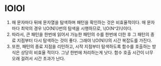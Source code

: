 # IOIOI

1.   매 문자마다 뒤에 문자열을 탐색하며 패턴을 확인하는 것은 비효율적이다. 매 문자마다 최악의 경우 \\(O(N)\\)번의 탐색을 시행하므로, \\(O(N^2)\\)이다.
2.   따라서, 큰 패턴을 한번에 읽어서 가능한 패턴의 수를 한번에 더한 후 그 패턴의 종료 지점부터 다시 탐색하는 것이 좋다. 그래야 \\(O(N)\\)의 시간 복잡도를 가진다.
3.   또한, 패턴의 종료 지점을 리턴하고, 시작 지점부터 탐색하도록 함수를 호출하는 방식은 상당히 비효율 적이다. 그냥 한번에 처리하는게 낫다. 함수 호출 시간이 너무 오래 걸려서 시간 초과가 난다.

